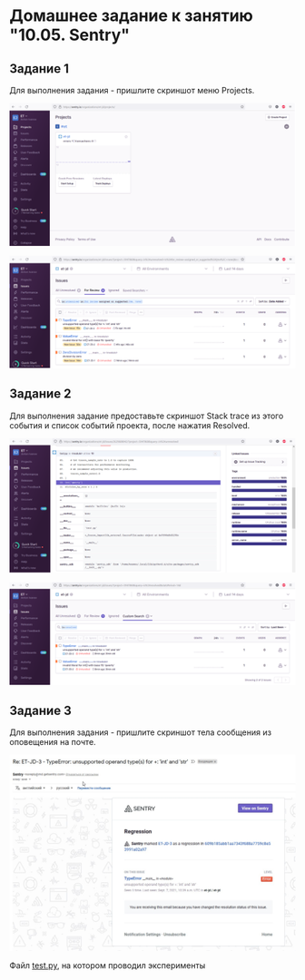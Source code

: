 # Домашнее задание к занятию "10.05. Sentry"

## Задание 1

Для выполнения задания - пришлите скриншот меню Projects.

![alt text](screenshots/projects.png "projects")​

![alt text](screenshots/issues.png "issues")​

## Задание 2

Для выполнения задание предоставьте скриншот Stack trace из этого события и список событий проекта, после нажатия Resolved.

![alt text](screenshots/stacktrace.png "stacktrace")​

![alt text](screenshots/resolved.png "resolved")​

## Задание 3

Для выполнения задания - пришлите скриншот тела сообщения из оповещения на почте.

![alt text](screenshots/alert_mail.png "alert_mail")​

Файл [test.py](test.py), на котором проводил эксперименты
